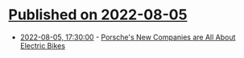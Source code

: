# [Published on 2022-08-05](index.md)

* [2022-08-05, 17:30:00](https://soylentnews.org/article.pl?sid=22/08/04/1811200&from=rss) - [Porsche's New Companies are All About Electric Bikes](https://soylentnews.org/article.pl?sid=22/08/04/1811200&from=rss)
